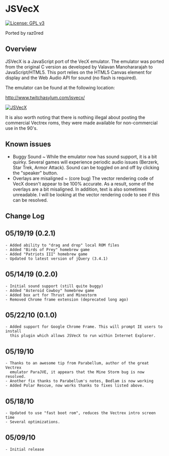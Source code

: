 # JSVecX

[![License: GPL v3](https://img.shields.io/badge/License-GPLv3-blue.svg)](https://www.gnu.org/licenses/gpl-3.0)

Ported by raz0red

## Overview
 
JSVecX is a JavaScript port of the VecX emulator. The emulator was ported from
the original C version as developed by Valavan Manohararajah to JavaScript/HTML5.
This port relies on the HTML5 Canvas element for display and the Web Audio API 
for sound (no flash is required). 

The emulator can be found at the following location: 

http://www.twitchasylum.com/jsvecx/

[![JSVecX](https://raw.githubusercontent.com/raz0red/jsvecx/master/screenshots/jsvecx.jpg)](http://www.twitchasylum.com/jsvecx/)

It is also worth noting that there is nothing illegal about posting the
commercial Vectrex roms, they were made available for non-commercial use in the 90's. 

## Known issues

  * Buggy Sound ~ While the emulator now has sound support, it is a bit 
    quirky. Several games will experience periodic audio issues (Berzerk, 
    Star Trek, Armor Attack). Sound can be toggled on and off by clicking 
    the "speaker" button.
  * Overlays are misaligned ~ (core bug) The vector rendering code of VecX
    doesn't appear to be 100% accurate. As a result, some of the overlays
    are a bit misaligned. In addition, text is also sometimes unreadable.
    I will be looking at the vector rendering code to see if this can be 
    resolved. 

## Change Log

05/19/19 (0.2.1)
--
    - Added ability to "drag and drop" local ROM files
    - Added "Birds of Prey" homebrew game
    - Added "Patriots III" homebrew game
    - Updated to latest version of jQuery (3.4.1)

05/14/19 (0.2.0)
--
    - Initial sound support (still quite buggy)
    - Added "Asteroid Cowboy" homebrew game
    - Added box art for Thrust and Minestorm
    - Removed Chrome frame extension (deprecated long ago)

05/22/10 (0.1.0)
--
    - Added support for Google Chrome Frame. This will prompt IE users to install
      this plugin which allows JSVecX to run within Internet Explorer. 

05/19/10 
--
    - Thanks to an awesome tip from Parabellum, author of the great Vectrex
      emulator ParaJVE, it appears that the Mine Storm bug is now resolved. 
    - Another fix thanks to Parabellum's notes, Bedlam is now working
    - Added Polar Rescue, now works thanks to fixes listed above. 

05/18/10 
--
    - Updated to use "fast boot rom", reduces the Vectrex intro screen time
    - Several optimizations. 
 
05/09/10 
--
    - Initial release
